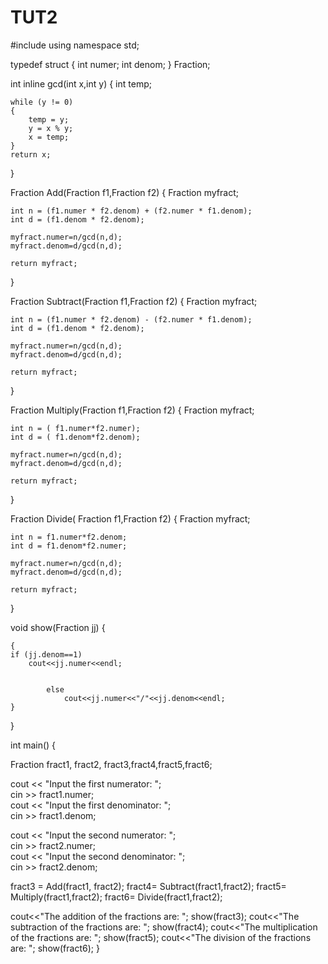 # TUT2

#include <iostream>
using namespace std;

typedef struct
{
	int numer;
	int denom;
} Fraction;

int inline gcd(int x,int y)
{
	int temp;                                

    while (y != 0)
    {
        temp = y;
        y = x % y;
        x = temp;
    }
    return x;
}


Fraction Add(Fraction f1,Fraction f2)
{
	Fraction myfract;                                       

    int n = (f1.numer * f2.denom) + (f2.numer * f1.denom);  
    int d = (f1.denom * f2.denom);                          

	myfract.numer=n/gcd(n,d);                               
	myfract.denom=d/gcd(n,d);                               

	return myfract;                                         
}

Fraction Subtract(Fraction f1,Fraction f2)
{
	Fraction myfract;

    int n = (f1.numer * f2.denom) - (f2.numer * f1.denom);
    int d = (f1.denom * f2.denom);

	myfract.numer=n/gcd(n,d);
	myfract.denom=d/gcd(n,d);

	return myfract;
}

Fraction Multiply(Fraction f1,Fraction f2)
{
	Fraction myfract;

	int n = ( f1.numer*f2.numer);
	int d = ( f1.denom*f2.denom);

	myfract.numer=n/gcd(n,d);
	myfract.denom=d/gcd(n,d);

	return myfract;
}

Fraction Divide( Fraction f1,Fraction f2)
{
	Fraction myfract;

	int n = f1.numer*f2.denom;
	int d = f1.denom*f2.numer;

	myfract.numer=n/gcd(n,d);
	myfract.denom=d/gcd(n,d);

	return myfract;
}


void show(Fraction jj)
{
	
	{	
	if (jj.denom==1)              
		cout<<jj.numer<<endl;      

	       
			else 
				cout<<jj.numer<<"/"<<jj.denom<<endl;  
    }

}

int main()
{

Fraction fract1, fract2, fract3,fract4,fract5,fract6; 

cout << "Input the first numerator: ";    
cin >> fract1.numer;    
cout << "Input the first denominator: ";    
cin >> fract1.denom;
   
cout << "Input the second numerator: ";  
cin >> fract2.numer;    
cout << "Input the second denominator: ";   
cin >> fract2.denom;

fract3 = Add(fract1, fract2);
fract4= Subtract(fract1,fract2);
fract5= Multiply(fract1,fract2);
fract6= Divide(fract1,fract2);

cout<<"The addition of the fractions are: ";
show(fract3);
cout<<"The subtraction of the fractions are: ";
show(fract4);
cout<<"The multiplication of the fractions are: ";
show(fract5);
cout<<"The division of the fractions are: ";
show(fract6);
}

